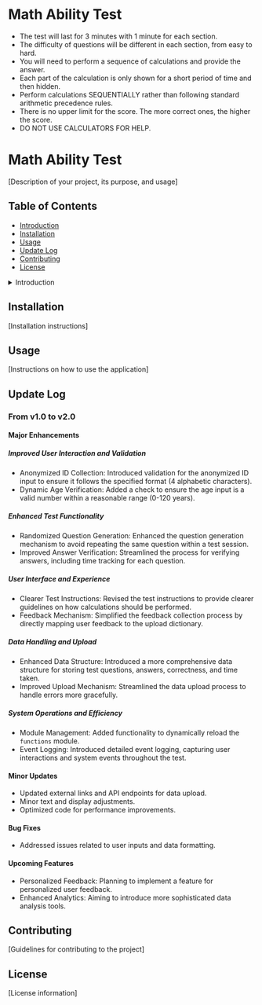 # Math Ability Test
* The test will last for 3 minutes with 1 minute for each section.
* The difficulty of questions will be different in each section, from easy to hard.
* You will need to perform a sequence of calculations and provide the answer.
* Each part of the calculation is only shown for a short period of time and then hidden.
* Perform calculations SEQUENTIALLY rather than following standard arithmetic precedence rules.
* There is no upper limit for the score. The more correct ones, the higher the score.
* DO NOT USE CALCULATORS FOR HELP.

# Math Ability Test

[Description of your project, its purpose, and usage]

## Table of Contents
- [Introduction](#introduction)
- [Installation](#installation)
- [Usage](#usage)
- [Update Log](#update-log)
- [Contributing](#contributing)
- [License](#license)

<details>
<summary>Introduction</summary>
## Introduction

[Project introduction and overview]
</details>

## Installation

[Installation instructions]

## Usage

[Instructions on how to use the application]

## Update Log

### From v1.0 to v2.0

#### Major Enhancements

##### Improved User Interaction and Validation
- Anonymized ID Collection: Introduced validation for the anonymized ID input to ensure it follows the specified format (4 alphabetic characters).
- Dynamic Age Verification: Added a check to ensure the age input is a valid number within a reasonable range (0-120 years).

##### Enhanced Test Functionality
- Randomized Question Generation: Enhanced the question generation mechanism to avoid repeating the same question within a test session.
- Improved Answer Verification: Streamlined the process for verifying answers, including time tracking for each question.

##### User Interface and Experience
- Clearer Test Instructions: Revised the test instructions to provide clearer guidelines on how calculations should be performed.
- Feedback Mechanism: Simplified the feedback collection process by directly mapping user feedback to the upload dictionary.

##### Data Handling and Upload
- Enhanced Data Structure: Introduced a more comprehensive data structure for storing test questions, answers, correctness, and time taken.
- Improved Upload Mechanism: Streamlined the data upload process to handle errors more gracefully.

##### System Operations and Efficiency
- Module Management: Added functionality to dynamically reload the `functions` module.
- Event Logging: Introduced detailed event logging, capturing user interactions and system events throughout the test.

#### Minor Updates
- Updated external links and API endpoints for data upload.
- Minor text and display adjustments.
- Optimized code for performance improvements.

#### Bug Fixes
- Addressed issues related to user inputs and data formatting.

#### Upcoming Features
- Personalized Feedback: Planning to implement a feature for personalized user feedback.
- Enhanced Analytics: Aiming to introduce more sophisticated data analysis tools.

## Contributing

[Guidelines for contributing to the project]

## License

[License information]
